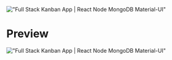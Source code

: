!["Full Stack Kanban App | React Node MongoDB Material-UI"](https://user-images.githubusercontent.com/67447840/177310317-3d9ad738-af83-4cc1-976a-c4a54c1033ff.png "Full Stack Kanban App | React Node MongoDB Material-UI")




# Preview

!["Full Stack Kanban App | React Node MongoDB Material-UI"](https://user-images.githubusercontent.com/67447840/177310521-764f8ff7-5e3d-4644-ac0a-273cf83e48aa.gif "Full Stack Kanban App | React Node MongoDB Material-UI")
